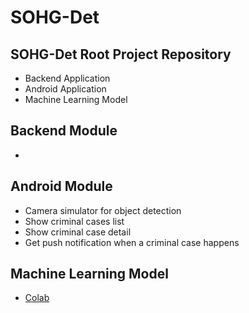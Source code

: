 # SOHG-Det
## SOHG-Det Root Project Repository
- Backend Application
- Android Application
- Machine Learning Model

## Backend Module
- 

## Android Module
- Camera simulator for object detection
- Show criminal cases list
- Show criminal case detail
- Get push notification when a criminal case happens

## Machine Learning Model
- [Colab](https://colab.research.google.com/drive/1RX6yLLnLOlwZpBNJP0aY-1A_CwJihUSZ?usp=sharing)